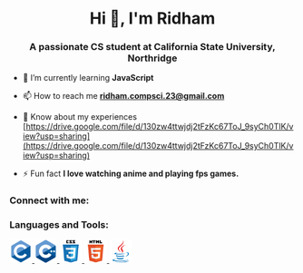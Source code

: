 <h1 align="center">Hi 👋, I'm Ridham</h1>
<h3 align="center">A passionate CS student at California State University, Northridge</h3>

- 🌱 I’m currently learning **JavaScript**

- 📫 How to reach me **ridham.compsci.23@gmail.com**

- 📄 Know about my experiences [https://drive.google.com/file/d/130zw4ttwjdj2tFzKc67ToJ_9syCh0TlK/view?usp=sharing](https://drive.google.com/file/d/130zw4ttwjdj2tFzKc67ToJ_9syCh0TlK/view?usp=sharing)

- ⚡ Fun fact **I love watching anime and playing fps games.**

<h3 align="left">Connect with me:</h3>
<p align="left">
</p>

<h3 align="left">Languages and Tools:</h3>
<p align="left"> <a href="https://www.cprogramming.com/" target="_blank" rel="noreferrer"> <img src="https://raw.githubusercontent.com/devicons/devicon/master/icons/c/c-original.svg" alt="c" width="40" height="40"/> </a> <a href="https://www.w3schools.com/cpp/" target="_blank" rel="noreferrer"> <img src="https://raw.githubusercontent.com/devicons/devicon/master/icons/cplusplus/cplusplus-original.svg" alt="cplusplus" width="40" height="40"/> </a> <a href="https://www.w3schools.com/css/" target="_blank" rel="noreferrer"> <img src="https://raw.githubusercontent.com/devicons/devicon/master/icons/css3/css3-original-wordmark.svg" alt="css3" width="40" height="40"/> </a> <a href="https://www.w3.org/html/" target="_blank" rel="noreferrer"> <img src="https://raw.githubusercontent.com/devicons/devicon/master/icons/html5/html5-original-wordmark.svg" alt="html5" width="40" height="40"/> </a> <a href="https://www.java.com" target="_blank" rel="noreferrer"> <img src="https://raw.githubusercontent.com/devicons/devicon/master/icons/java/java-original.svg" alt="java" width="40" height="40"/> </a> </p>
